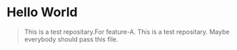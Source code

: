 # Hello World

> This is a test repositary.For feature-A.
> This is a test repositary.
Maybe everybody should pass this file.

